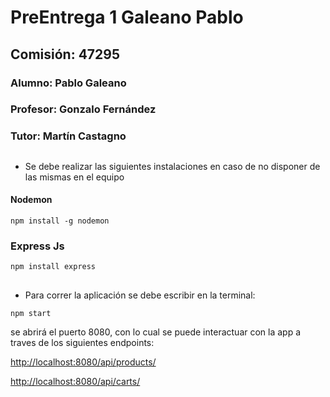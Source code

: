 # PreEntrega 1 Galeano Pablo
## Comisión: 47295

### Alumno: Pablo Galeano

### Profesor: Gonzalo Fernández

### Tutor: Martín Castagno

##

* Se debe realizar las siguientes instalaciones en caso de no disponer de las mismas en el equipo

#### Nodemon
```
npm install -g nodemon
```
### Express Js
```
npm install express
```

##
* Para correr  la aplicación se debe escribir en la terminal:
```
npm start
```

se abrirá el puerto 8080, con lo cual se puede interactuar con la app a traves de los siguientes endpoints:


[http://localhost:8080/api/products/](http://localhost:8080/api/products/)

[http://localhost:8080/api/carts/](http://localhost:8080/api/carts/)

